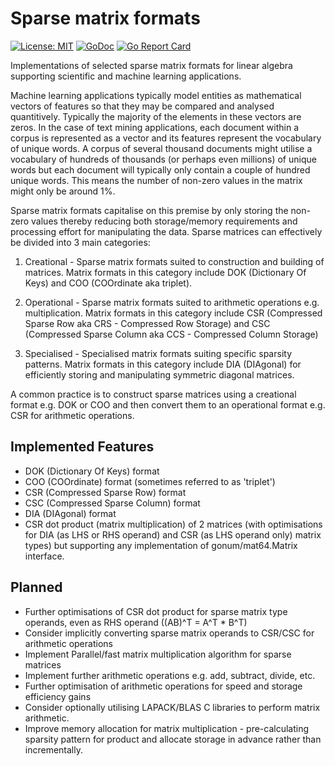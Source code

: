 # Sparse matrix formats
[![License: MIT](https://img.shields.io/badge/License-MIT-yellow.svg)](https://opensource.org/licenses/MIT) 
[![GoDoc](https://godoc.org/github.com/james-bowman/sparse?status.svg)](https://godoc.org/github.com/james-bowman/sparse) 
[![Go Report Card](https://goreportcard.com/badge/github.com/james-bowman/sparse)](https://goreportcard.com/report/github.com/james-bowman/sparse)
<!--[![wercker status](https://app.wercker.com/status/33d6c1400cca054635f46a8f44c14c42/s/master "wercker status")](https://app.wercker.com/project/byKey/33d6c1400cca054635f46a8f44c14c42) 
[![Go Report Card](https://goreportcard.com/badge/github.com/james-bowman/nlp)](https://goreportcard.com/report/github.com/james-bowman/nlp) [![Sourcegraph Badge](https://sourcegraph.com/github.com/james-bowman/nlp/-/badge.svg)](https://sourcegraph.com/github.com/james-bowman/nlp?badge)-->

Implementations of selected sparse matrix formats for linear algebra supporting scientific and machine learning applications.  

Machine learning applications typically model entities as mathematical vectors of features so that they may be compared and analysed quantitively.  Typically the majority of the elements in these vectors are zeros. In the case of text mining applications, each document within a corpus is represented as a vector and its features represent the vocabulary of unique words.  A corpus of several thousand documents might utilise a vocabulary of hundreds of thousands (or perhaps even millions) of unique words but each document will typically only contain a couple of hundred unique words.  This means the number of non-zero values in the matrix might only be around 1%.

Sparse matrix formats capitalise on this premise by only storing the non-zero values thereby reducing both storage/memory requirements and processing effort for manipulating the data.  Sparse matrices can effectively be divided into 3 main categories:

1. Creational - Sparse matrix formats suited to construction and building of matrices.  Matrix formats in this category include DOK (Dictionary Of Keys) and COO (COOrdinate aka triplet).

2. Operational - Sparse matrix formats suited to arithmetic operations e.g. multiplication.  Matrix formats in this category include CSR (Compressed Sparse Row aka CRS - Compressed Row Storage) and CSC (Compressed Sparse Column aka CCS - Compressed Column Storage)

3. Specialised - Specialised matrix formats suiting specific sparsity patterns.  Matrix formats in this category include DIA (DIAgonal) for efficiently storing and manipulating symmetric diagonal matrices.

A common practice is to construct sparse matrices using a creational format e.g. DOK or COO and then convert them to an operational format e.g. CSR for arithmetic operations.

## Implemented Features

* DOK (Dictionary Of Keys) format
* COO (COOrdinate) format (sometimes referred to as 'triplet')
* CSR (Compressed Sparse Row) format
* CSC (Compressed Sparse Column) format
* DIA (DIAgonal) format
* CSR dot product (matrix multiplication) of 2 matrices (with optimisations for DIA (as LHS or RHS operand) and CSR (as LHS operand only) matrix types) but supporting any implementation of gonum/mat64.Matrix interface.

## Planned

* Further optimisations of CSR dot product for sparse matrix type operands, even as RHS operand ((AB)^T = A^T * B^T)
* Consider implicitly converting sparse matrix operands to CSR/CSC for arithmetic operations
* Implement Parallel/fast matrix multiplication algorithm for sparse matrices
* Implement further arithmetic operations e.g. add, subtract, divide, etc.
* Further optimisation of arithmetic operations for speed and storage efficiency gains
* Consider optionally utilising LAPACK/BLAS C libraries to perform matrix arithmetic.
* Improve memory allocation for matrix multiplication - pre-calculating sparsity pattern for product and allocate storage in advance rather than incrementally.
